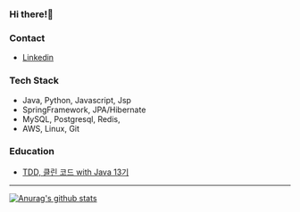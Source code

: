 ### Hi there!👋

### Contact
- [Linkedin](https://www.linkedin.com/in/hankim0102/)

### Tech Stack

- Java, Python, Javascript, Jsp
- SpringFramework, JPA/Hibernate
- MySQL, Postgresql, Redis,
- AWS, Linux, Git

### Education

- [TDD, 클린 코드 with Java 13기](https://edu.nextstep.camp/c/8fWRxNWU/)

---

<!--
**102092/102092** is a ✨ _special_ ✨ repository because its `README.md` (this file) appears on your GitHub profile.

Here are some ideas to get you started:

- 🔭 I’m currently working on ...
- 🌱 I’m currently learning ...
- 👯 I’m looking to collaborate on ...
- 🤔 I’m looking for help with ...
- 💬 Ask me about ...
- 📫 How to reach me: ...
- 😄 Pronouns: ...
- ⚡ Fun fact: ...
-->

[![Anurag's github stats](https://github-readme-stats.vercel.app/api?username=102092)](https://github.com/anuraghazra/github-readme-stats)
